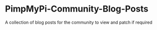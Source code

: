 PimpMyPi-Community-Blog-Posts
=============================

A collection of blog posts for the community to view and patch if required